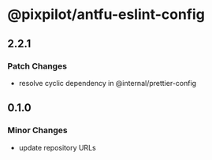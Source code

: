# @pixpilot/antfu-eslint-config

## 2.2.1

### Patch Changes

- resolve cyclic dependency in @internal/prettier-config

## 0.1.0

### Minor Changes

- update repository URLs
